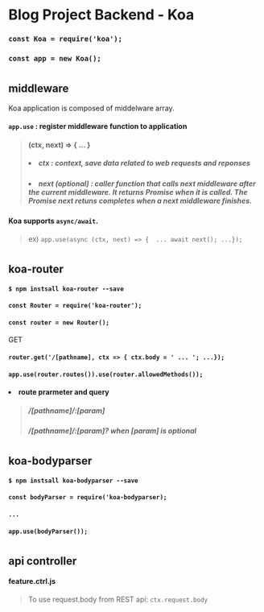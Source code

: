 # Blog Project Backend - Koa
### ```const Koa = require('koa'); ```
### ```const app = new Koa();```
#
## middleware 
Koa application is composed of middelware array. 
#### `app.use` : register middleware function to application 
> #### (ctx, next) => { ... }
> ##### <li> ctx : context, save data related to web requests and reponses </li>
> ##### <li> next (optional) : caller function that calls next middleware after the current middleware. It returns Promise when it is called. The Promise next retuns completes when a next middleware finishes. </li>
#### Koa supports `async/await`. 
> ex) `app.use(async (ctx, next) => {  ... await next(); ...});`
#
## koa-router
#### `$ npm instsall koa-router --save`
#### `const Router = require('koa-router');`
#### `const router = new Router();`
GET
#### `router.get('/[pathname], ctx => { ctx.body = ' ... '; ...});`
#### `app.use(router.routes()).use(router.allowedMethods());`
#### <li>route prarmeter and query</li>
> ##### /[pathname]/:[param]
> ##### /[pathname]/:[param]? when [param] is optional 
#
## koa-bodyparser
#### `$ npm instsall koa-bodyparser --save`
#### `const bodyParser = require('koa-bodyparser);`
#### `...`
#### `app.use(bodyParser());`
#
## api controller
#### feature.ctrl.js
> To use request.body from REST api: `ctx.request.body`